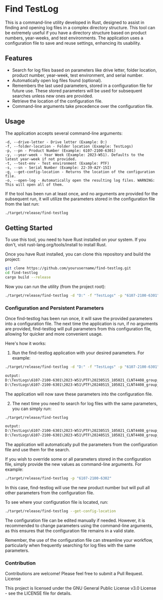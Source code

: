 # Find TestLog

This is a command-line utility developed in Rust, designed to assist in finding and opening log files in a complex directory structure. This tool can be extremely useful if you have a directory structure based on product numbers, year-weeks, and test environments. The application uses a configuration file to save and reuse settings, enhancing its usability.

## Features
- Search for log files based on parameters like drive letter, folder location, product number,  year-week, test environment, and serial number.
- Automatically open log files found (optional).
- Remembers the last used parameters, stored in a configuration file for future use. These stored parameters will be used for subsequent searches unless new ones are provided.
- Retrieve the location of the configuration file.
- Command-line arguments take precedence over the configuration file.

## Usage

The application accepts several command-line arguments:

    -d, --drive-letter - Drive letter (Example: D:)
    -f, --folder-location - Folder location (Example: TestLogs)
    -p, --pn - Product Number (Example: 6107-2100-6301)
    -y, --year-week - Year Week (Example: 2023-W51). Defaults to the latest year-week if not provided.
    -t, --test-env - Test environment (Example: PTF)
    -s, --sn - Serial Number (Example: 22-39-A2Y-15I)
    -g, --get-config-location - Returns the location of the configuration file.
    -o, --open-log - Automatically open the resulting log files. WARNING: This will open all of them.

If the tool has been run at least once, and no arguments are provided for the subsequent run, it will utilize the parameters stored in the configuration file from the last run:

```bash
./target/release/find-testlog
```

## Getting Started

To use this tool, you need to have Rust installed on your system. If you don't, visit rust-lang.org/tools/install to install Rust.

Once you have Rust installed, you can clone this repository and build the project:
```bash
git clone https://github.com/yourusername/find-testlog.git
cd find-testlog
cargo build --release
```




Now you can run the utility (from the project root):

```bash
./target/release/find-testlog -d "D:" -f "TestLogs" -p "6107-2100-6301" -y "2023-W51" -t "PTF" -s "22-39-A2Y-15I"
```

### Configuration and Persistent Parameters

Once find-testlog has been run once, it will save the provided parameters into a configuration file. The next time the application is run, if no arguments are provided, find-testlog will pull parameters from this configuration file, allowing for quicker and more convenient usage.

Here's how it works:

1. Run the find-testlog application with your desired parameters. For example:
```bash
./target/release/find-testlog -d "D:" -f "TestLogs" -p "6107-2100-6301" -y "2023-W51" -t "PTF" -s "22-39-A2Y-15I"

output:
D:\TestLogs\6107-2100-6301\2023-W51\PTF\20230515_105021_CLNT4408_group_0_22-39-A2Y-15I.log
D:\TestLogs\6107-2100-6301\2023-W51\PTF\20240515_105021_CLNT4408_group_0_22-39-A2Y-15I.log
```
The application will now save these parameters into the configuration file.

2. The next time you need to search for log files with the same parameters, you can simply run:

```bash
./target/release/find-testlog

output:
D:\TestLogs\6107-2100-6301\2023-W51\PTF\20230515_105021_CLNT4408_group_0_22-39-A2Y-15I.log
D:\TestLogs\6107-2100-6301\2023-W51\PTF\20240515_105021_CLNT4408_group_0_22-39-A2Y-15I.log
```    
The application will automatically pull the parameters from the configuration file and use them for the search.

If you wish to override some or all parameters stored in the configuration file, simply provide the new values as command-line arguments. For example:

```bash
./target/release/find-testlog -p "6107-2100-6302"
```
In this case, find-testlog will use the new product number but will pull all other parameters from the configuration file.

To see where your configuration file is located, run:

```bash
./target/release/find-testlog --get-config-location
```

The configuration file can be edited manually if needed. However, it is recommended to change parameters using the command-line arguments, as this ensures that the configuration file remains in a valid state.

Remember, the use of the configuration file can streamline your workflow, particularly when frequently searching for log files with the same parameters.

### Contribution

Contributions are welcome! Please feel free to submit a Pull Request.
License

This project is licensed under the GNU General Public License v3.0 License - see the LICENSE file for details.